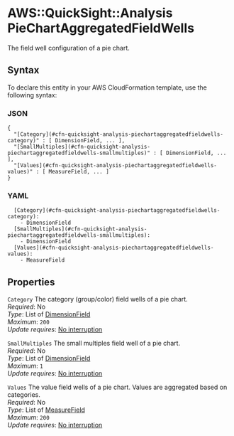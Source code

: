 # AWS::QuickSight::Analysis PieChartAggregatedFieldWells<a name="aws-properties-quicksight-analysis-piechartaggregatedfieldwells"></a>

The field well configuration of a pie chart\.

## Syntax<a name="aws-properties-quicksight-analysis-piechartaggregatedfieldwells-syntax"></a>

To declare this entity in your AWS CloudFormation template, use the following syntax:

### JSON<a name="aws-properties-quicksight-analysis-piechartaggregatedfieldwells-syntax.json"></a>

```
{
  "[Category](#cfn-quicksight-analysis-piechartaggregatedfieldwells-category)" : [ DimensionField, ... ],
  "[SmallMultiples](#cfn-quicksight-analysis-piechartaggregatedfieldwells-smallmultiples)" : [ DimensionField, ... ],
  "[Values](#cfn-quicksight-analysis-piechartaggregatedfieldwells-values)" : [ MeasureField, ... ]
}
```

### YAML<a name="aws-properties-quicksight-analysis-piechartaggregatedfieldwells-syntax.yaml"></a>

```
  [Category](#cfn-quicksight-analysis-piechartaggregatedfieldwells-category):
    - DimensionField
  [SmallMultiples](#cfn-quicksight-analysis-piechartaggregatedfieldwells-smallmultiples):
    - DimensionField
  [Values](#cfn-quicksight-analysis-piechartaggregatedfieldwells-values):
    - MeasureField
```

## Properties<a name="aws-properties-quicksight-analysis-piechartaggregatedfieldwells-properties"></a>

`Category` <a name="cfn-quicksight-analysis-piechartaggregatedfieldwells-category"></a>
The category \(group/color\) field wells of a pie chart\.  
_Required_: No  
_Type_: List of [DimensionField](aws-properties-quicksight-analysis-dimensionfield.md)  
_Maximum_: `200`  
_Update requires_: [No interruption](https://docs.aws.amazon.com/AWSCloudFormation/latest/UserGuide/using-cfn-updating-stacks-update-behaviors.html#update-no-interrupt)

`SmallMultiples` <a name="cfn-quicksight-analysis-piechartaggregatedfieldwells-smallmultiples"></a>
The small multiples field well of a pie chart\.  
_Required_: No  
_Type_: List of [DimensionField](aws-properties-quicksight-analysis-dimensionfield.md)  
_Maximum_: `1`  
_Update requires_: [No interruption](https://docs.aws.amazon.com/AWSCloudFormation/latest/UserGuide/using-cfn-updating-stacks-update-behaviors.html#update-no-interrupt)

`Values` <a name="cfn-quicksight-analysis-piechartaggregatedfieldwells-values"></a>
The value field wells of a pie chart\. Values are aggregated based on categories\.  
_Required_: No  
_Type_: List of [MeasureField](aws-properties-quicksight-analysis-measurefield.md)  
_Maximum_: `200`  
_Update requires_: [No interruption](https://docs.aws.amazon.com/AWSCloudFormation/latest/UserGuide/using-cfn-updating-stacks-update-behaviors.html#update-no-interrupt)

